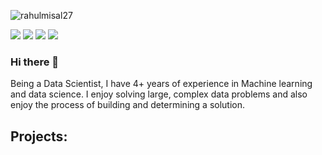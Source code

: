 

<p align="left"> <img src="https://komarev.com/ghpvc/?username=rahulmisal27&label=Views&color=blue&style=plastic" alt="rahulmisal27" /> </p>

<a href="mailto:rahulmisal27@gmail.com"><img src="https://img.shields.io/badge/Gmail-D14836?style=for-the-badge&logo=gmail&logoColor=white"></a>
<a href="https://www.youtube.com/@TechnocracyInAction"><img src="https://img.shields.io/badge/Youtube-D14836?style=for-the-badge&logo=youtube&logoColor=white" ></a>
<a href="https://www.linkedin.com/in/rahul-misal/"><img src="https://img.shields.io/badge/LinkedIn-0077B5?style=for-the-badge&logo=linkedin&logoColor=white"></a>
<a href="https://medium.com/@rahulmisal"><img src="https://img.shields.io/badge/Medium-000304?style=for-the-badge&logo=medium&logoColor=white"></a>


### Hi there 👋

Being a Data Scientist, I have 4+ years of experience in Machine learning and data science. I enjoy solving large, complex data problems and also enjoy the process of building and determining a solution.

## Projects: 


<!--
**rahulmisal27/rahulmisal27** is a ✨ _special_ ✨ repository because its `README.md` (this file) appears on your GitHub profile.

Here are some ideas to get you started:

- 🔭 I’m currently working on ...
- 🌱 I’m currently learning ...
- 👯 I’m looking to collaborate on ...
- 🤔 I’m looking for help with ...
- 💬 Ask me about ...
- 📫 How to reach me: ...
- 😄 Pronouns: ...
- ⚡ Fun fact: ...
-->
